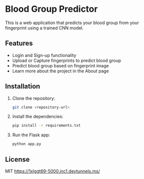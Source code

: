 # Blood Group Predictor

This is a web application that predicts your blood group from your fingerprint using a trained CNN model.

## Features

- Login and Sign-up functionality
- Upload or Capture fingerprints to predict blood group
- Predict blood group based on fingerprint image
- Learn more about the project in the About page

## Installation

1. Clone the repository:
    ```bash
    git clone <repository-url>
    ```

2. Install the dependencies:
    ```bash
    pip install -r requirements.txt
    ```

3. Run the Flask app:
    ```bash
    python app.py
    ```

## License
MIT
https://1xlggt69-5000.inc1.devtunnels.ms/
